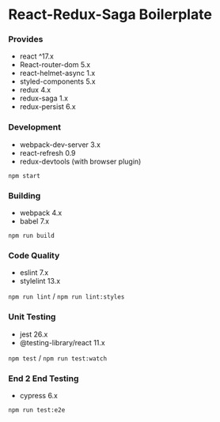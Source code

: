 # React-Redux-Saga Boilerplate

### Provides

- react ^17.x
- React-router-dom 5.x
- react-helmet-async 1.x
- styled-components 5.x
- redux 4.x
- redux-saga 1.x
- redux-persist 6.x

### Development

- webpack-dev-server 3.x
- react-refresh 0.9
- redux-devtools (with browser plugin)

`npm start`

### Building

- webpack 4.x
- babel 7.x

`npm run build`

### Code Quality

- eslint 7.x
- stylelint 13.x

`npm run lint` / `npm run lint:styles`

### Unit Testing

- jest 26.x
- @testing-library/react 11.x

`npm test` / `npm run test:watch`

### End 2 End Testing

- cypress 6.x

`npm run test:e2e`
